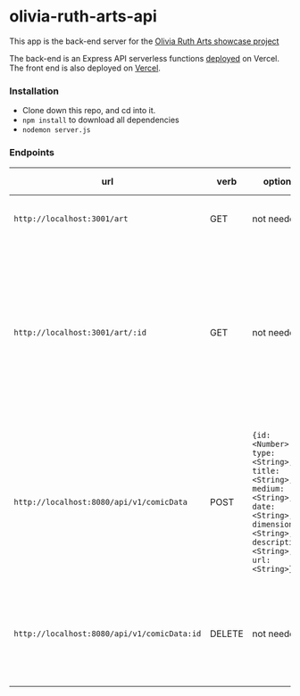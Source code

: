 # olivia-ruth-arts-api

This app is the back-end server for the [Olivia Ruth Arts showcase project](https://github.com/Eleanorgruth/olivia-ruth-arts-ui)

The back-end is an Express API serverless functions [deployed](https://olivia-ruth-arts-api.vercel.app/art) on Vercel. The front end is also deployed on [Vercel](https://olivia-ruth-arts.vercel.app/).

### Installation
- Clone down this repo, and cd into it.
- `npm install` to download all dependencies
- `nodemon server.js`


### Endpoints

| url | verb | options | sample response |
| ----|------|---------|---------------- |
| `http://localhost:3001/art` | GET | not needed | An array containing all existing art pieces |
| `http://localhost:3001/art/:id` | GET | not needed | The requested art object: `{id: <Number> , type: <String>,  title: <String>, medium: <String>, date: <String>, dimension: <String>, description: <String>, url: <String>}` |
| `http://localhost:8080/api/v1/comicData` | POST | `{id: <Number> , type: <String>,  title: <String>, medium: <String>, date: <String>, dimension: <String>, description: <String>, url: <String>}` | Created object: `{id: <Number> , type: <String>,  title: <String>, medium: <String>, date: <String>, dimension: <String>, description: <String>, url: <String>}` |
| `http://localhost:8080/api/v1/comicData:id` | DELETE | not needed |  An array containing all existing art pieces reflecting the new data without the deleted piece |
